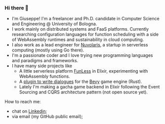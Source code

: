 ### Hi there 👋

* I'm Giuseppe! I'm a freelancer and Ph.D. candidate in Computer Science and Engineering @ University of Bologna.
* I work mainly on distributed systems and FaaS platforms. Currently researching configuration languages for function scheduling with a side of WebAssembly runtimes and sustainability in cloud computing.
* I also work as a lead engineer for [Nuvolaris](https://www.nuvolaris.io/), a startup in serverless computing (mostly using Go there).
* I'm a passionate coder and I love trying new programming languages and paradigms and frameworks.
* I have many side projects like
  - A little serverless platform [FunLess](https://funless.dev) in Elixir, experimenting with WebAssembly functions.
  - A [plugin to write dialogues](https://github.com/giusdp/bevy_talks) for the [Bevy](https://github.com/giusdp/bevy_talks) game engine (Rust).
  - Lately I'm making a gacha game backend in Elixir following the Event Sourcing and CQRS architecture pattern (not open source yet).

How to reach me: 
- chat on [Linkedin](https://www.linkedin.com/in/giusdp);
- via email (my GitHub public email);

<!--
**giusdp/giusdp** is a ✨ _special_ ✨ repository because its `README.md` (this file) appears on your GitHub profile.

Here are some ideas to get you started:

- 🔭 I’m currently working on ...
- 🌱 I’m currently learning ...
- 👯 I’m looking to collaborate on ...
- 🤔 I’m looking for help with ...
- 💬 Ask me about ...
- 📫 How to reach me: ...
- 😄 Pronouns: ...
- ⚡ Fun fact: ...
-->
